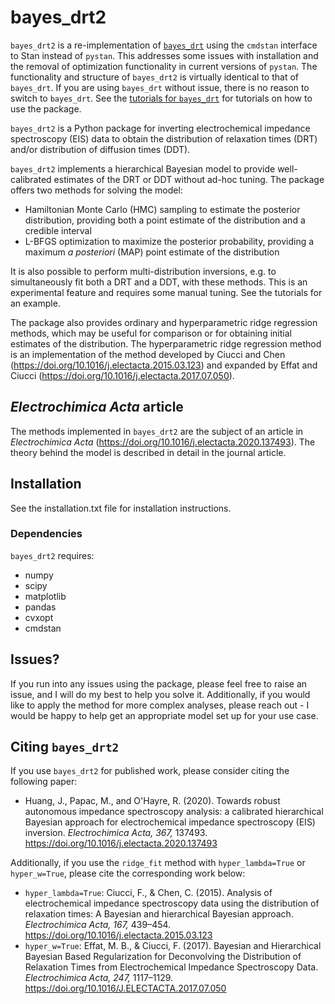 # bayes_drt2

`bayes_drt2` is a re-implementation of [`bayes_drt`](https://github.com/jdhuang-csm/bayes-drt) using the `cmdstan` interface to Stan instead of `pystan`. This addresses some issues with installation and the removal of optimization functionality in current versions of `pystan`. The functionality and structure of `bayes_drt2` is virtually identical to that of `bayes_drt`. If you are using `bayes_drt` without issue, there is no reason to switch to `bayes_drt`. See the [tutorials for `bayes_drt`](https://github.com/jdhuang-csm/bayes-drt/tree/master/tutorials) for tutorials on how to use the package.

`bayes_drt2` is a Python package for inverting  electrochemical impedance spectroscopy (EIS) data to obtain the distribution of relaxation times (DRT) and/or distribution of diffusion times (DDT).

`bayes_drt2` implements a hierarchical Bayesian model to provide well-calibrated estimates of the DRT or DDT without ad-hoc tuning. The package offers two methods for solving the model:
* Hamiltonian Monte Carlo (HMC) sampling to estimate the posterior distribution, providing both a point estimate of the distribution and a credible interval
* L-BFGS optimization to maximize the posterior probability, providing a maximum *a posteriori* (MAP) point estimate of the distribution

It is also possible to perform multi-distribution inversions, e.g. to simultaneously fit both a DRT and a DDT, with these methods. This is an experimental feature and requires some manual tuning. See the tutorials for an example.

The package also provides ordinary and hyperparametric ridge regression methods, which may be useful for comparison or for obtaining initial estimates of the distribution. The hyperparametric ridge regression method is an implementation of the method developed by Ciucci and Chen (https://doi.org/10.1016/j.electacta.2015.03.123) and expanded by Effat and Ciucci (https://doi.org/10.1016/j.electacta.2017.07.050).

## *Electrochimica Acta* article
The methods implemented in `bayes_drt2` are the subject of an article in *Electrochimica Acta* (https://doi.org/10.1016/j.electacta.2020.137493). The theory behind the model is described in detail in the journal article.

## Installation
See the installation.txt file for installation instructions.

### Dependencies
`bayes_drt2` requires:
* numpy
* scipy
* matplotlib
* pandas
* cvxopt
* cmdstan

## Issues?
If you run into any issues using the package, please feel free to raise an issue, and I will do my best to help you solve it. Additionally, if you would like to apply the method for more complex analyses, please reach out - I would be happy to help get an appropriate model set up for your use case. 

## Citing `bayes_drt2`
If you use `bayes_drt2` for published work, please consider citing the following paper:
* Huang, J., Papac, M., and O'Hayre, R. (2020). Towards robust autonomous impedance spectroscopy analysis: a calibrated hierarchical Bayesian approach for electrochemical impedance spectroscopy (EIS) inversion. *Electrochimica Acta, 367,* 137493. https://doi.org/10.1016/j.electacta.2020.137493

Additionally, if you use the `ridge_fit` method with `hyper_lambda=True` or `hyper_w=True`, please cite the corresponding work below:
* `hyper_lambda=True`: Ciucci, F., & Chen, C. (2015). Analysis of electrochemical impedance spectroscopy data using the distribution of relaxation times: A Bayesian and hierarchical Bayesian approach. *Electrochimica Acta, 167,* 439–454. https://doi.org/10.1016/j.electacta.2015.03.123
* `hyper_w=True`: Effat, M. B., & Ciucci, F. (2017). Bayesian and Hierarchical Bayesian Based Regularization for Deconvolving the Distribution of Relaxation Times from Electrochemical Impedance Spectroscopy Data. *Electrochimica Acta, 247,* 1117–1129. https://doi.org/10.1016/J.ELECTACTA.2017.07.050

